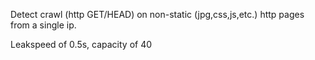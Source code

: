 Detect crawl (http GET/HEAD) on non-static (jpg,css,js,etc.) http pages from a single ip.

Leakspeed of 0.5s, capacity of 40
